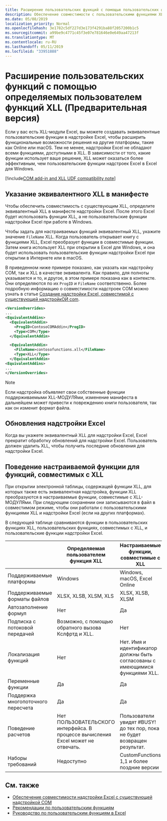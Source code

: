 ```yaml
---
title: Расширение пользовательских функций с помощью пользовательских функций XLL
description: Обеспечение совместимости с пользовательскими функциями XLL в Excel, которые имеют эквивалентные функциональные возможности для пользовательских функций (Предварительная версия)
ms.date: 05/08/2019
localization_priority: Normal
ms.openlocfilehash: 3e1782c5df227d3e173f4291ba88f2057200b1c5
ms.sourcegitcommit: a99be9c4771c45f3e07e781646e0e649aa47213f
ms.translationtype: MT
ms.contentlocale: ru-RU
ms.lasthandoff: 05/11/2019
ms.locfileid: "33951888"
---
```

# <a name="extend-custom-functions-with-xll-user-defined-functions-preview"></a>Расширение пользовательских функций с помощью определяемых пользователем функций XLL (Предварительная версия)

Если у вас есть XLL-модули Excel, вы можете создавать эквивалентные пользовательские функции в надстройке Excel, чтобы расширить функциональные возможности решения на другие платформы, такие как Online или macOS. Тем не менее, надстройки Excel не обладают всеми функциями, доступными в XLL. В зависимости от того, какие функции использует ваше решение, XLL может оказаться более эффективным, чем пользовательские функции надстроек Excel в Excel для Windows.

[!include[COM add-in and XLL UDF compatibility note](../includes/xll-compatibility-note.md)]

## <a name="specify-equivalent-xll-in-the-manifest"></a>Указание эквивалентного XLL в манифесте

Чтобы обеспечить совместимость с существующим XLL, определите эквивалентный XLL в манифесте надстройки Excel. После этого Excel будет использовать функции XLL, а не пользовательские функции надстройки Excel при работе в Windows.

Чтобы задать для настраиваемых функций эквивалентный XLL, укажите значение `FileName` XLL. Когда пользователь открывает книгу с функциями XLL, Excel преобразует функции в совместимые функции. Затем книга использует XLL при открытии в Excel для Windows, и она будет использовать пользовательские функции надстройки Excel при открытии в Интернете или в macOS.

В приведенном ниже примере показано, как указать как надстройку COM, так и XLL в качестве эквивалента. Как правило, для полноты указывается и то, и другое, в этом примере показана как в контексте. Они определяются по их `ProgID` и `FileName` соответственно. Более подробную информацию о совместимости надстроек COM можно узнать в статье [Создание надстройки Excel, совместимой с существующей надстройкОЙ com](../develop/make-office-add-in-compatible-with-existing-com-add-in.md).

```xml
<VersionOverrides>
...
<EquivalentAddins>
  <EquivalentAddin>
    <ProgID>ContosoCOMAddin</ProgID>
    <Type>COM</Type>
  </EquivalentAddin>

  <EquivalentAddin>
    <FileName>contosofunctions.xll</FileName>
    <Type>XLL</Type>
  </EquivalentAddin>
<EquivalentAddins>
...
</VersionOverrides>
```

> [!NOTE]
> Если надстройка объявляет свои собственные функции поддерживаемыми XLL-МОДУЛЯми, изменение манифеста в дальнейшем может привести к повреждению книги пользователя, так как он изменит формат файла.

## <a name="excel-add-in-updates"></a>Обновления надстройки Excel

Когда вы укажете эквивалентный XLL для надстройки Excel, Excel прекратит обработку обновлений для надстройки Excel. Пользователь должен удалить XLL, чтобы получить последние обновления для надстройки Excel.

## <a name="custom-function-behavior-for-xll-compatible-functions"></a>Поведение настраиваемой функции для функций, совместимых с XLL

При открытии электронной таблицы, содержащей функции XLL, для которых также есть эквивалентная надстройка, функции XLL преобразуются в настраиваемые функции, совместимые с XLL-МОДУЛЯми. При следующем сохранении они записываются в файл в совместимом режиме, чтобы они работали с пользовательскими функциями XLL и надстройки Excel (если на других платформах).

В следующей таблице сравниваются функции в пользовательских функциях XLL, пользовательских функциях, совместимых с XLL, и пользовательские функции надстройки Excel.

|         |Определяемая пользователем функция XLL |Настраиваемые функции, совместимые с XLL |Пользовательская функция надстройки Excel |
|---------|---------|---------|---------|
| Поддерживаемые платформы | Windows | Windows, macOS, Excel Online | Windows, macOS, Excel Online |
| Поддерживаемые форматы файлов | XLSX, XLSB, XLSM, XLS | XLSX, XLSB, XLSM | XLSX, XLSB, XLSM |
| Автозаполнение формул | Нет | Да | Да |
| Подписка с потоковой передачей | Возможно, с помощью обратного вызова Кслфртд и XLL. | Нет | Да |
| Локализация функций | Нет | Нет. Имя и идентификатор должны быть согласованы с имеющимися функциями XLL. | Да |
| Переменные функции | Да | Да | Да |
| Поддержка многопоточного пересчета | Да | Да | Да |
| Поведение расчетов | Нет ПОЛЬЗОВАТЕЛЬСКОГО интерфейса. В процессе вычисления Excel может не отвечать. | Пользователи увидят #BUSY! до тех пор, пока не будет возвращен результат. | Пользователи увидят #BUSY! до тех пор, пока не будет возвращен результат. |
| Наборы требований | Недоступно | CustomFunctions 1,1 и более поздние версии | CustomFunctions 1,1 и более поздние версии |

## <a name="see-also"></a>См. также

- [Обеспечение совместимости надстройки Excel с существующей надстройкой COM](../develop/make-office-add-in-compatible-with-existing-com-add-in.md)
- [Рекомендации по пользовательским функциям](custom-functions-best-practices.md)
- [Руководство по пользовательским функциям в Excel](../tutorials/excel-tutorial-create-custom-functions.md)
